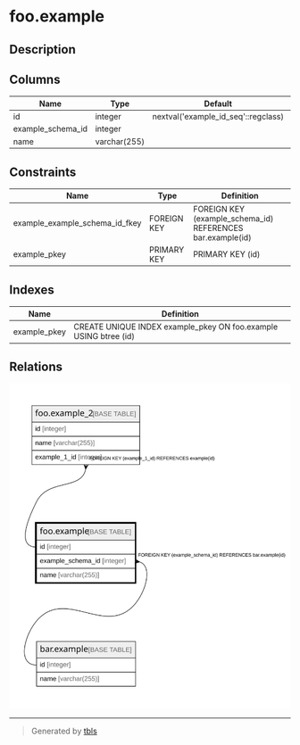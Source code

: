 # foo.example

## Description

## Columns

| Name | Type | Default | Nullable | Children | Parents | Comment |
| ---- | ---- | ------- | -------- | -------- | ------- | ------- |
| id | integer | nextval('example_id_seq'::regclass) | false | [foo.example_2](foo.example_2.md) |  |  |
| example_schema_id | integer |  | false |  | [bar.example](bar.example.md) |  |
| name | varchar(255) |  | false |  |  |  |

## Constraints

| Name | Type | Definition |
| ---- | ---- | ---------- |
| example_example_schema_id_fkey | FOREIGN KEY | FOREIGN KEY (example_schema_id) REFERENCES bar.example(id) |
| example_pkey | PRIMARY KEY | PRIMARY KEY (id) |

## Indexes

| Name | Definition |
| ---- | ---------- |
| example_pkey | CREATE UNIQUE INDEX example_pkey ON foo.example USING btree (id) |

## Relations

![er](foo.example.svg)

---

> Generated by [tbls](https://github.com/k1LoW/tbls)
